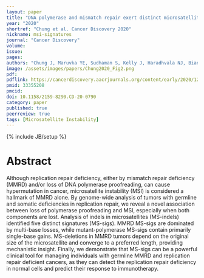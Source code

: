 ```yaml
---
layout: paper
title: "DNA polymerase and mismatch repair exert distinct microsatellite instability signatures in normal and malignant human cells"
year: "2020"
shortref: "Chung et al. Cancer Discovery 2020"
nickname: msi-signatures
journal: "Cancer Discovery"
volume:
issue: 
pages:
authors: "Chung J, Maruvka YE, Sudhaman S, Kelly J, Haradhvala NJ, Bianchi V, Edwards M, Forster VJ, Nunes NM, Galati MA, Komosa M, Deshmukh S, Cabric V, Davidson S, Zatzman M, Light N, Hayes R, Brunga L, Anderson ND, Ho B, Hodel KP, Siddaway R, Morrissy AS, Bowers DC, Larouche V, Bronsema A, Osborn M, Cole KA, Opocher E, Mason G, Thomas GA, George B, Ziegler DS, Lindhorst S, Vanan M, Yalon-Oren M, Reddy AT, Massimino M, Tomboc P, Van Damme A, Lossos A, Durno C, Aronson M, Morgenstern DA, Bouffet E, Huang A, Taylor MD, Villani A, Malkin D, Hawkins CE, Pursell ZF, Shlien A, Kunkel TA, Getz G, Tabori U"
image: /assets/images/papers/Chung2020_Fig2.png
pdf:
pdflink: https://cancerdiscovery.aacrjournals.org/content/early/2020/12/18/2159-8290.CD-20-0790.full-text.pdf
pmid: 33355208
pmcid:
doi: 10.1158/2159-8290.CD-20-0790
category: paper
published: true
peerreview: true
tags: [Microsatellite Instability]
---
```

{% include JB/setup %}

# Abstract

Although replication repair deficiency, either by mismatch repair deficiency (MMRD) and/or loss of DNA polymerase proofreading, can cause hypermutation in cancer, microsatellite instability (MSI) is considered a hallmark of MMRD alone. By genome-wide analysis of tumors with germline and somatic deficiencies in replication repair, we reveal a novel association between loss of polymerase proofreading and MSI, especially when both components are lost. Analysis of indels in microsatellites (MS-indels) identified five distinct signatures (MS-sigs). MMRD MS-sigs are dominated by multi-base losses, while mutant-polymerase MS-sigs contain primarily single-base gains. MS-deletions in MMRD tumors depend on the original size of the microsatellite and converge to a preferred length, providing mechanistic insight. Finally, we demonstrate that MS-sigs can be a powerful clinical tool for managing individuals with germline MMRD and replication repair deficient cancers, as they can detect the replication repair deficiency in normal cells and predict their response to immunotherapy.
